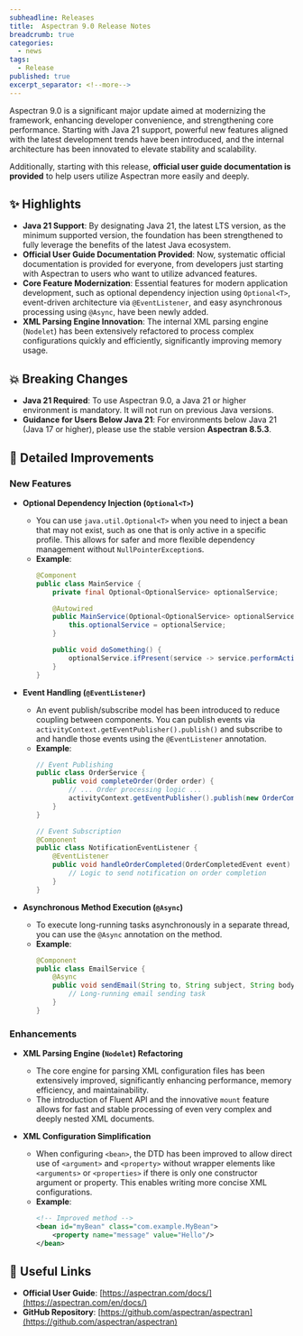 ```yaml
---
subheadline: Releases
title:  Aspectran 9.0 Release Notes
breadcrumb: true
categories:
  - news
tags:
  - Release
published: true
excerpt_separator: <!--more-->
---
```


Aspectran 9.0 is a significant major update aimed at modernizing the framework, enhancing developer convenience, and strengthening core performance. Starting with Java 21 support, powerful new features aligned with the latest development trends have been introduced, and the internal architecture has been innovated to elevate stability and scalability.
<!--more-->

Additionally, starting with this release, **official user guide documentation is provided** to help users utilize Aspectran more easily and deeply.

## ✨ Highlights

*   **Java 21 Support**: By designating Java 21, the latest LTS version, as the minimum supported version, the foundation has been strengthened to fully leverage the benefits of the latest Java ecosystem.
*   **Official User Guide Documentation Provided**: Now, systematic official documentation is provided for everyone, from developers just starting with Aspectran to users who want to utilize advanced features.
*   **Core Feature Modernization**: Essential features for modern application development, such as optional dependency injection using `Optional<T>`, event-driven architecture via `@EventListener`, and easy asynchronous processing using `@Async`, have been newly added.
*   **XML Parsing Engine Innovation**: The internal XML parsing engine (`Nodelet`) has been extensively refactored to process complex configurations quickly and efficiently, significantly improving memory usage.

## 💥 Breaking Changes

*   **Java 21 Required**: To use Aspectran 9.0, a Java 21 or higher environment is mandatory. It will not run on previous Java versions.
*   **Guidance for Users Below Java 21**: For environments below Java 21 (Java 17 or higher), please use the stable version **Aspectran 8.5.3**.

## 🚀 Detailed Improvements

### New Features

*   **Optional Dependency Injection (`Optional<T>`)**
    *   You can use `java.util.Optional<T>` when you need to inject a bean that may not exist, such as one that is only active in a specific profile. This allows for safer and more flexible dependency management without `NullPointerException`s.
    *   **Example**:
        ```java
        @Component
        public class MainService {
            private final Optional<OptionalService> optionalService;

            @Autowired
            public MainService(Optional<OptionalService> optionalService) {
                this.optionalService = optionalService;
            }

            public void doSomething() {
                optionalService.ifPresent(service -> service.performAction());
            }
        }
        ```

*   **Event Handling (`@EventListener`)**
    *   An event publish/subscribe model has been introduced to reduce coupling between components. You can publish events via `activityContext.getEventPublisher().publish()` and subscribe to and handle those events using the `@EventListener` annotation.
    *   **Example**:
        ```java
        // Event Publishing
        public class OrderService {
            public void completeOrder(Order order) {
                // ... Order processing logic ...
                activityContext.getEventPublisher().publish(new OrderCompletedEvent(order));
            }
        }

        // Event Subscription
        @Component
        public class NotificationEventListener {
            @EventListener
            public void handleOrderCompleted(OrderCompletedEvent event) {
                // Logic to send notification on order completion
            }
        }
        ```

*   **Asynchronous Method Execution (`@Async`)**
    *   To execute long-running tasks asynchronously in a separate thread, you can use the `@Async` annotation on the method.
    *   **Example**:
        ```java
        @Component
        public class EmailService {
            @Async
            public void sendEmail(String to, String subject, String body) {
                // Long-running email sending task
            }
        }
        ```

### Enhancements

*   **XML Parsing Engine (`Nodelet`) Refactoring**
    *   The core engine for parsing XML configuration files has been extensively improved, significantly enhancing performance, memory efficiency, and maintainability.
    *   The introduction of Fluent API and the innovative `mount` feature allows for fast and stable processing of even very complex and deeply nested XML documents.

*   **XML Configuration Simplification**
    *   When configuring `<bean>`, the DTD has been improved to allow direct use of `<argument>` and `<property>` without wrapper elements like `<arguments>` or `<properties>` if there is only one constructor argument or property. This enables writing more concise XML configurations.
    *   **Example**:
        ```xml
        <!-- Improved method -->
        <bean id="myBean" class="com.example.MyBean">
            <property name="message" value="Hello"/>
        </bean>
        ```

## 🔗 Useful Links

*   **Official User Guide**: [https://aspectran.com/docs/](https://aspectran.com/en/docs/)
*   **GitHub Repository**: [https://github.com/aspectran/aspectran](https://github.com/aspectran/aspectran)
